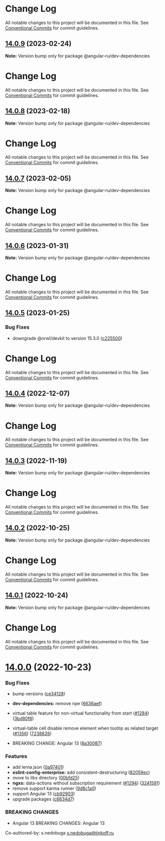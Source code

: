 # Change Log

All notable changes to this project will be documented in this file. See
[Conventional Commits](https://conventionalcommits.org) for commit guidelines.

## [14.0.9](https://github.com/Angular-RU/angular-ru-sdk/compare/@angular-ru/dev-dependencies@14.0.8...@angular-ru/dev-dependencies@14.0.9) (2023-02-24)

**Note:** Version bump only for package @angular-ru/dev-dependencies

# Change Log

All notable changes to this project will be documented in this file. See
[Conventional Commits](https://conventionalcommits.org) for commit guidelines.

## [14.0.8](https://github.com/Angular-RU/angular-ru-sdk/compare/@angular-ru/dev-dependencies@14.0.7...@angular-ru/dev-dependencies@14.0.8) (2023-02-18)

**Note:** Version bump only for package @angular-ru/dev-dependencies

# Change Log

All notable changes to this project will be documented in this file. See
[Conventional Commits](https://conventionalcommits.org) for commit guidelines.

## [14.0.7](https://github.com/Angular-RU/angular-ru-sdk/compare/@angular-ru/dev-dependencies@14.0.6...@angular-ru/dev-dependencies@14.0.7) (2023-02-05)

**Note:** Version bump only for package @angular-ru/dev-dependencies

# Change Log

All notable changes to this project will be documented in this file. See
[Conventional Commits](https://conventionalcommits.org) for commit guidelines.

## [14.0.6](https://github.com/Angular-RU/angular-ru-sdk/compare/@angular-ru/dev-dependencies@14.0.5...@angular-ru/dev-dependencies@14.0.6) (2023-01-31)

**Note:** Version bump only for package @angular-ru/dev-dependencies

# Change Log

All notable changes to this project will be documented in this file. See
[Conventional Commits](https://conventionalcommits.org) for commit guidelines.

## [14.0.5](https://github.com/Angular-RU/angular-ru-sdk/compare/@angular-ru/dev-dependencies@14.0.4...@angular-ru/dev-dependencies@14.0.5) (2023-01-25)

### Bug Fixes

-   downgrade @nrwl/devkit to version 15.3.0
    ([c225500](https://github.com/Angular-RU/angular-ru-sdk/commit/c2255000ad452889f7e3722b063458c1d66f8eb7))

# Change Log

All notable changes to this project will be documented in this file. See
[Conventional Commits](https://conventionalcommits.org) for commit guidelines.

## [14.0.4](https://github.com/Angular-RU/angular-ru-sdk/compare/@angular-ru/dev-dependencies@14.0.3...@angular-ru/dev-dependencies@14.0.4) (2022-12-07)

**Note:** Version bump only for package @angular-ru/dev-dependencies

# Change Log

All notable changes to this project will be documented in this file. See
[Conventional Commits](https://conventionalcommits.org) for commit guidelines.

## [14.0.3](https://github.com/Angular-RU/angular-ru-sdk/compare/@angular-ru/dev-dependencies@14.0.2...@angular-ru/dev-dependencies@14.0.3) (2022-11-19)

**Note:** Version bump only for package @angular-ru/dev-dependencies

# Change Log

All notable changes to this project will be documented in this file. See
[Conventional Commits](https://conventionalcommits.org) for commit guidelines.

## [14.0.2](https://github.com/Angular-RU/angular-ru-sdk/compare/@angular-ru/dev-dependencies@14.0.1...@angular-ru/dev-dependencies@14.0.2) (2022-10-25)

**Note:** Version bump only for package @angular-ru/dev-dependencies

# Change Log

All notable changes to this project will be documented in this file. See
[Conventional Commits](https://conventionalcommits.org) for commit guidelines.

## [14.0.1](https://github.com/Angular-RU/angular-ru-sdk/compare/@angular-ru/dev-dependencies@14.0.0...@angular-ru/dev-dependencies@14.0.1) (2022-10-24)

**Note:** Version bump only for package @angular-ru/dev-dependencies

# Change Log

All notable changes to this project will be documented in this file. See
[Conventional Commits](https://conventionalcommits.org) for commit guidelines.

# [14.0.0](https://github.com/Angular-RU/angular-ru-sdk/compare/@angular-ru/dev-dependencies@12.27.20...@angular-ru/dev-dependencies@14.0.0) (2022-10-23)

### Bug Fixes

-   bump versions
    ([ce34128](https://github.com/Angular-RU/angular-ru-sdk/commit/ce34128f57fb319486395d7a75a8672bc880b2af))
-   **dev-dependencies:** remove npe
    ([6636aef](https://github.com/Angular-RU/angular-ru-sdk/commit/6636aefb41d540b790a3fd8f02f3e02b7275943f))
-   virtual table feature for non-virtual functionality from start
    ([#1284](https://github.com/Angular-RU/angular-ru-sdk/issues/1284))
    ([3bd80f8](https://github.com/Angular-RU/angular-ru-sdk/commit/3bd80f87d8f3668f562687ff946b8fef331fca0c))
-   virtual-table cell disable remove element when tooltip as related target
    ([#1356](https://github.com/Angular-RU/angular-ru-sdk/issues/1356))
    ([7238828](https://github.com/Angular-RU/angular-ru-sdk/commit/72388282d421d60ded8c4dbd1629b1f259df2187))

-   BREAKING CHANGE: Angular 13
    ([8a30087](https://github.com/Angular-RU/angular-ru-sdk/commit/8a300878fb400dc613ca5f6d1c23a96f9c4b6714))

### Features

-   add lerna.json
    ([0a97401](https://github.com/Angular-RU/angular-ru-sdk/commit/0a97401acf285edb2522d57d893912725f980fa3))
-   **eslint-config-enterprise:** add consistent-destructuring
    ([82059ec](https://github.com/Angular-RU/angular-ru-sdk/commit/82059ec775e2cc87f84d245d04f3ebfc6feb69dd))
-   move to libs directory
    ([00bfd25](https://github.com/Angular-RU/angular-ru-sdk/commit/00bfd257dc6e17d3c228ae71a1d7e141eb30ab59))
-   **ngxs:** data-actions without subscription requirement
    ([#1294](https://github.com/Angular-RU/angular-ru-sdk/issues/1294))
    ([3241591](https://github.com/Angular-RU/angular-ru-sdk/commit/32415910fdcdc7d51e67bdb8783d6ebe6618a2ee))
-   remove support karma runner
    ([9d8c1a0](https://github.com/Angular-RU/angular-ru-sdk/commit/9d8c1a0a9931b1e87c9a3dbb72e994d80b19dd7a))
-   support Angular 13
    ([cb92903](https://github.com/Angular-RU/angular-ru-sdk/commit/cb92903279e612557bbd6df98e9c7d722a10ccdd))
-   upgrade packages
    ([c6634d7](https://github.com/Angular-RU/angular-ru-sdk/commit/c6634d7d324284f06a4e6cb539aea15d70f4731c))

### BREAKING CHANGES

-   Angular 13 BREAKING CHANGES: Angular 13

Co-authored-by: s.nedobuga <s.nedobuga@tinkoff.ru>

